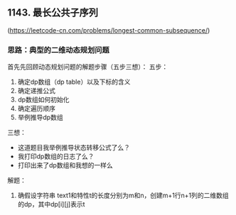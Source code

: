 ## 1143. 最长公共子序列
(https://leetcode-cn.com/problems/longest-common-subsequence/)

 ### 思路：典型的二维动态规划问题
 首先先回顾动态规划问题的解题步骤（五步三想）：
 五步：
 1. 确定dp数组（dp table）以及下标的含义
 2. 确定递推公式
 3. dp数组如何初始化
 4. 确定遍历顺序
 5. 举例推导dp数组

三想：
-   这道题目我举例推导状态转移公式了么？
-   我打印dp数组的日志了么？
-   打印出来了dp数组和我想的一样么

解题：

 1. 确假设字符串 text1和特性t的长度分别为m和n，创建m+1行n+1列的二维数组的dp，其中dp[i][j]表示t





<!--stackedit_data:
eyJoaXN0b3J5IjpbMzIwODUyMjcyLDEyNTg4OTU4NDNdfQ==
-->